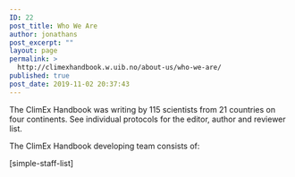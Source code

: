 ```yaml
---
ID: 22
post_title: Who We Are
author: jonathans
post_excerpt: ""
layout: page
permalink: >
  http://climexhandbook.w.uib.no/about-us/who-we-are/
published: true
post_date: 2019-11-02 20:37:43
---
```

<span style="font-weight: 400">The ClimEx Handbook was writing by 115 scientists from 21 countries on four continents. See individual protocols for the editor, author and reviewer list.</span>

The ClimEx Handbook developing team consists of:

[simple-staff-list]